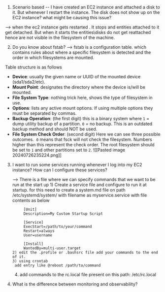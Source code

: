 
1) Scenario based -- I have created an EC2 instance and attached a disk to it. But whenever I restart the instance. The disk does not show up on the EC2 instance? what might be causing this issue?

--> when the ec2 instance gets restarted . It stops and entities attached to it get detached. But when it starts the entities\disks do not get reattached hence are not visible in the filesystem of the machine.

2) Do you know about fstab?
--> fstab is a configuration table. which contains  rules about where a specific filesystem is detected and the order in which filesystems are mounted.

Table structure is as follows
- **Device**: usually the given name or UUID of the mounted device (sda1/sda2/etc).
- **Mount Point**: designates the directory where the device is/will be mounted. 
- **File System Type**: nothing trick here, shows the type of filesystem in use. 
- **Options**: lists any active mount options. If using multiple options they must be separated by commas. 
- **Backup Operation**: (the first digit) this is a binary system where `1` = dump utility backup of a partition. `0` = no backup. This is an outdated backup method and should NOT be used. 
- **File System Check Order**: (second digit) Here we can see three possible outcomes.  `0` means that fsck will not check the filesystem. Numbers higher than this represent the check order. The root filesystem should be set to `1` and other partitions set to `2`.
![[Pasted image 20240726235224.png]]

3) I want to run some services running whenever I log into my EC2 instance? How can I configure these services?

	--> There is a file where we can specify commands that we want to be run at the start up
		1) Create a service file and configure to run it at startup.  for this need to create a system.md file on path /etc/systemd/system/  with filename as myservice.service with file contents as below
			
			[Unit]
			Description=My Custom Startup Script
			
			[Service]
			ExecStart=/path/to/your/command
			Restart=always
			User=username
			
			[Install]
			WantedBy=multi-user.target
	   2) edit the .profile or .bashsrc file add your commands to the end of it.
	   3) using crontab 
	    add entry like @reboot /path/to/command
	  4)  add commands to the rc.local file present on this path:  /etc/rc.local


4) What is the difference between monitoring and observability?
